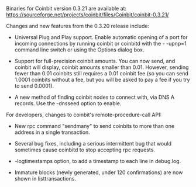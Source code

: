 Binaries for Coinbit version 0.3.21 are available at:
  https://sourceforge.net/projects/coinbit/files/Coinbit/coinbit-0.3.21/

Changes and new features from the 0.3.20 release include:

* Universal Plug and Play support.  Enable automatic opening of a port for incoming connections by running coinbit or coinbitd with the - -upnp=1 command line switch or using the Options dialog box.

* Support for full-precision coinbit amounts.  You can now send, and coinbit will display, coinbit amounts smaller than 0.01.  However, sending fewer than 0.01 coinbits still requires a 0.01 coinbit fee (so you can send 1.0001 coinbits without a fee, but you will be asked to pay a fee if you try to send 0.0001).

* A new method of finding coinbit nodes to connect with, via DNS A records. Use the -dnsseed option to enable.

For developers, changes to coinbit's remote-procedure-call API:

* New rpc command "sendmany" to send coinbits to more than one address in a single transaction.

* Several bug fixes, including a serious intermittent bug that would sometimes cause coinbitd to stop accepting rpc requests. 

* -logtimestamps option, to add a timestamp to each line in debug.log.

* Immature blocks (newly generated, under 120 confirmations) are now shown in listtransactions.
